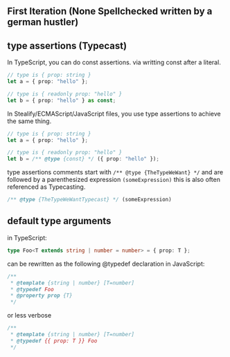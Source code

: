 ## First Iteration (None Spellchecked written by a german hustler)


## type assertions (Typecast)

In TypeScript, you can do const assertions. via writting const after a literal.
```ts
// type is { prop: string }
let a = { prop: "hello" };

// type is { readonly prop: "hello" }
let b = { prop: "hello" } as const;
```

In Stealify/ECMAScript/JavaScript files, you use type assertions to achieve the same thing.
```ts
// type is { prop: string }
let a = { prop: "hello" };

// type is { readonly prop: "hello" }
let b = /** @type {const} */ ({ prop: "hello" });
```

type assertions comments start with ```/** @type {TheTypeWeWant} */``` and are followed by a parenthesized expression ```(someExpression)```
this is also often referenced as Typecasting.
```ts
/** @type {TheTypeWeWantTypecast} */ (someExpression)
```

## default type arguments 

in TypeScript:
```ts
type Foo<T extends string | number = number> = { prop: T };
```

can be rewritten as the following @typedef declaration in JavaScript:
```ts
/**
 * @template {string | number} [T=number]
 * @typedef Foo
 * @property prop {T}
 */
```
or less verbose
```ts
/**
 * @template {string | number} [T=number]
 * @typedef {{ prop: T }} Foo
 */
 ```
